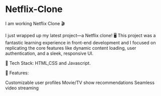 # Netflix-Clone 
I am working
Netflix Clone 🎬

I just wrapped up my latest project—a Netflix clone! 🖥️ This project was a fantastic learning experience in front-end development and I focused on replicating the core features like dynamic content loading, user authentication, and a sleek, responsive UI.

🔧 Tech Stack: HTML,CSS and Javascript.

🌟 Features:

Customizable user profiles
Movie/TV show recommendations
Seamless video streaming
